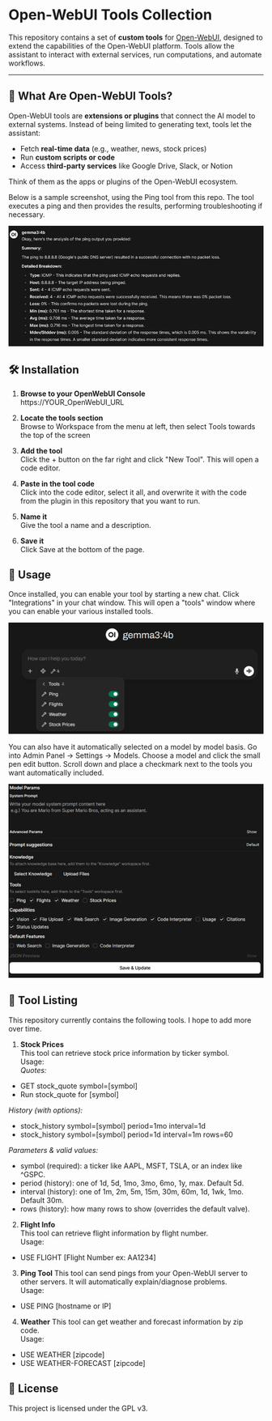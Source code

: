 # Open-WebUI Tools Collection

This repository contains a set of **custom tools** for [Open-WebUI](https://github.com/open-webui/open-webui), designed to extend the capabilities of the Open-WebUI platform. Tools allow the assistant to interact with external services, run computations, and automate workflows.  

---

## 🚀 What Are Open-WebUI Tools?

Open-WebUI tools are **extensions or plugins** that connect the AI model to external systems. Instead of being limited to generating text, tools let the assistant:  

- Fetch **real-time data** (e.g., weather, news, stock prices)  
- Run **custom scripts or code**  
- Access **third-party services** like Google Drive, Slack, or Notion  

Think of them as the apps or plugins of the Open-WebUI ecosystem.

Below is a sample screenshot, using the Ping tool from this repo.  The tool executes a ping and then provides the results, performing troubleshooting if necessary.

![Screenshot of ping tool](/images/tools3.png)


## 🛠️ Installation

1. **Browse to your OpenWebUI Console**  
    https://YOUR_OpenWebUI_URL

2. **Locate the tools section**  
    Browse to Workspace from the menu at left, then select Tools towards the top of the screen

3. **Add the tool**  
    Click the + button on the far right and click "New Tool".  This will open a code editor.

4. **Paste in the tool code**  
    Click into the code editor, select it all, and overwrite it with the code from the plugin in this repository that you want to run.

5. **Name it**  
    Give the tool a name and a description.

6.  **Save it**  
    Click Save at the bottom of the page.

## 📖 Usage

Once installed, you can enable your tool by starting a new chat.  Click "Integrations" in your chat window.  This will open a "tools" window where you can enable your various installed tools.

![Screenshot of OpenWebUI Tool Selection](/images/tools1.png)

You can also have it automatically selected on a model by model basis.  Go into Admin Panel -> Settings -> Models.  Choose a model and click the small pen edit button.  Scroll down and place a checkmark next to the tools you want automatically included.

![Screenshot of OpenWebUI Model Configuration](/images/tools2.png)

## 📖 Tool Listing
This repository currently contains the following tools.  I hope to add more over time.
1. **Stock Prices**  
This tool can retrieve stock price information by ticker symbol.  
Usage:  
*Quotes:*  
- GET stock_quote symbol=[symbol]  
- Run stock_quote for [symbol]  

*History (with options):*  
- stock_history symbol=[symbol] period=1mo interval=1d  
- stock_history symbol=[symbol] period=1d interval=1m rows=60  

*Parameters & valid values:*  
- symbol (required): a ticker like AAPL, MSFT, TSLA, or an index like ^GSPC.  
- period (history): one of 1d, 5d, 1mo, 3mo, 6mo, 1y, max. Default 5d.  
- interval (history): one of 1m, 2m, 5m, 15m, 30m, 60m, 1d, 1wk, 1mo. Default 30m.  
- rows (history): how many rows to show (overrides the default valve).  

2. **Flight Info**  
This tool can retrieve flight information by flight number.  
Usage:  
- USE FLIGHT [Flight Number ex: AA1234]
3. **Ping Tool** 
This tool can send pings from your Open-WebUI server to other servers.  It will automatically explain/diagnose problems.  
Usage:  
- USE PING [hostname or IP]
4. **Weather** 
This tool can get weather and forecast information by zip code.  
Usage:  
- USE WEATHER [zipcode]  
- USE WEATHER-FORECAST [zipcode]

## 📜 License
This project is licensed under the GPL v3.  
